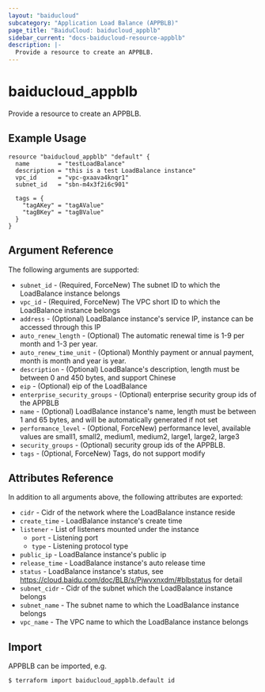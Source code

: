 ```yaml
---
layout: "baiducloud"
subcategory: "Application Load Balance (APPBLB)"
page_title: "BaiduCloud: baiducloud_appblb"
sidebar_current: "docs-baiducloud-resource-appblb"
description: |-
  Provide a resource to create an APPBLB.
---
```


# baiducloud_appblb

Provide a resource to create an APPBLB.

## Example Usage

```hcl
resource "baiducloud_appblb" "default" {
  name        = "testLoadBalance"
  description = "this is a test LoadBalance instance"
  vpc_id      = "vpc-gxaava4knqr1"
  subnet_id   = "sbn-m4x3f2i6c901"

  tags = {
    "tagAKey" = "tagAValue"
    "tagBKey" = "tagBValue"
  }
}
```

## Argument Reference

The following arguments are supported:

* `subnet_id` - (Required, ForceNew) The subnet ID to which the LoadBalance instance belongs
* `vpc_id` - (Required, ForceNew) The VPC short ID to which the LoadBalance instance belongs
* `address` - (Optional) LoadBalance instance's service IP, instance can be accessed through this IP
* `auto_renew_length` - (Optional) The automatic renewal time is 1-9 per month and 1-3 per year.
* `auto_renew_time_unit` - (Optional) Monthly payment or annual payment, month is month and year is year.
* `description` - (Optional) LoadBalance's description, length must be between 0 and 450 bytes, and support Chinese
* `eip` - (Optional) eip of the LoadBalance
* `enterprise_security_groups` - (Optional) enterprise security group ids of the APPBLB
* `name` - (Optional) LoadBalance instance's name, length must be between 1 and 65 bytes, and will be automatically generated if not set
* `performance_level` - (Optional, ForceNew) performance level, available values are small1, small2, medium1, medium2, large1, large2, large3
* `security_groups` - (Optional) security group ids of the APPBLB.
* `tags` - (Optional, ForceNew) Tags, do not support modify

## Attributes Reference

In addition to all arguments above, the following attributes are exported:

* `cidr` - Cidr of the network where the LoadBalance instance reside
* `create_time` - LoadBalance instance's create time
* `listener` - List of listeners mounted under the instance
  * `port` - Listening port
  * `type` - Listening protocol type
* `public_ip` - LoadBalance instance's public ip
* `release_time` - LoadBalance instance's auto release time
* `status` - LoadBalance instance's status, see https://cloud.baidu.com/doc/BLB/s/Pjwvxnxdm/#blbstatus for detail
* `subnet_cidr` - Cidr of the subnet which the LoadBalance instance belongs
* `subnet_name` - The subnet name to which the LoadBalance instance belongs
* `vpc_name` - The VPC name to which the LoadBalance instance belongs


## Import

APPBLB can be imported, e.g.

```hcl
$ terraform import baiducloud_appblb.default id
```


